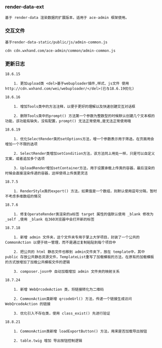### render-data-ext
    
    基于 render-data 渲染数据的扩展版本，适用于 ace-admin 框架使用。

### 交互文件

    基于render-data-static/public/js/admin-common.js
     
    cdn cdn.wxhand.com/ace-admin/common/admin-common.js

### 更新日志

    18.6.15 
        
        1. 更加upload类 <del>基于webuploader插件,样式、js文件 使用 http://cdn.wxhand.com/wei/webuploader/</del>(已与18.6.19优化)
     
    18.6.16 
     
        1. 增加Tools类中的方法注释，以便于更好的理解以及快速创建交互对话框
         
        2. 删除Tools类中的prompt() 方法第一个参数为整数型的时候默认创建几个文本框的功能，该功能有缺失，没有配置，prompt() 无法正常使用,是无法正常使用哦
     
    18.6.19 
     
        1. 优化SelectRender类的setOptions方法，增一个参数表示用于筛选，在页面用会增加一个不限的选项
     
        2. SelectRender类增加setCondition方法，该方法同上用处一样，只是可以自定义文案，或者追加多个选项
         
        3. UploadRender增加setContainer方法，用于设置承载上传类的容器，最后渲染的时候会直接渲染传递的容器，这样使得上传类更灵活
        
    18.7.5
     
        1. RenderStyle类的export() 方法，如果值是一个数组，则默认使用逗号分隔，暂时不考虑多维数组的情况
        
    18.7.6  
     
        1. 修复OperateRender类渲染的a标签 target 属性的值默认使用 _blank 修改为 _self ,使用 _blank 在360浏览器中会打开新的标签  
        
    18.7.18
     
        1. 新增 admin 文件夹，这个文件夹专用于掌上大学项目，封装了一个公共的 CommonAction 以便于统一管理，而不是通过复制粘贴到每个项目中
         
        2. 把公共的 html 静态文件也移到 admin文件夹下，放在 template中，其中public 存放公共静态资源文件，TemplateList重写了加载模板的方法，在原有的加载模板的方式放增加了加载公共模板文件的逻辑 
        
        3. composer.josn中 自动加载增加 admin 文件夹的映射关系
        
    18.7.24 
        
        1. 新增 WebQrcodeAction 类，将链接转化为二维码
        
        2. CommonAction类新增 qrcodeUrl() 方法，传递一个链接生成访问 WebQrcodeAction 的链接
        
        3. 优化引入不存在类，使用 class_exist() 先进行验证
        
    18.8.21
    
        1. CommonAction类新增 loadExportButton() 方法，用来是否加载导出按钮
        
        2. table.twig 增加 导出按钮控制逻辑
